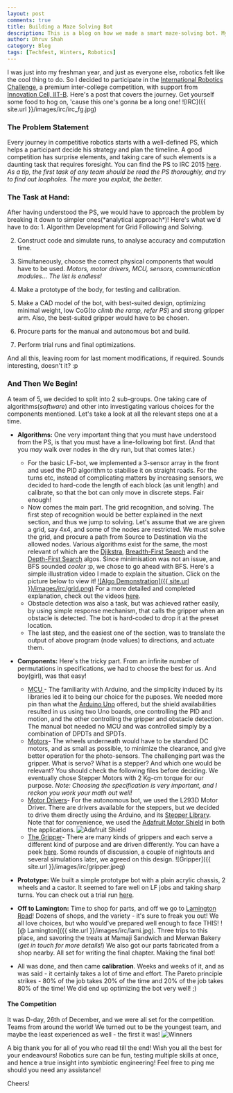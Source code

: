 ```yaml
---
layout: post
comments: true
title: Building a Maze Solving Bot
description: This is a blog on how we made a smart maze-solving bot. My first participation in a major Robotics Competition - IRC.
author: Dhruv Shah
category: Blog
tags: [Techfest, Winters, Robotics]
---
```

I was just into my freshman year, and just as everyone else, robotics felt like the cool thing to do. So I decided to participate in the [International Robotics Challenge](http://www.techfest.org/irc), a premium inter-college competition, with support from [Innovation Cell, IIT-B](http://www.umic-iitb.org/). Here's a post that covers the journey. Get yourself some food to hog on, 'cause this one's gonna be a long one!
![IRC]({{ site.url }}/images/irc/irc_fg.jpg)

### The Problem Statement

Every journey in competitive robotics starts with a well-defined PS, which helps a participant decide his strategy and plan the timeline. A good competition has surprise elements, and taking care of such elements is a daunting task that requires foresight. You can find the PS to IRC 2015 [here](https://prieuredesion.github.io/img/blogs/irc/irc.pdf). *As a tip, the first task of any team should be read the PS thoroughly, and try to find out loopholes. The more you exploit, the better.*
<h3> The Task at Hand: </h3> After having understood the PS, we would have to approach the problem by breaking it down to simpler ones(*analytical approach*)! Here's what we'd have to do:
1. Algorithm Development for Grid Following and Solving.

2. Construct code and simulate runs, to analyse accuracy and computation time.

3. Simultaneously, choose the correct physical components that would have to be used. *Motors, motor drivers, MCU, sensors, communication modules... The list is endless!*

3. Make a prototype of the body, for testing and calibration.

4. Make a CAD model of the bot, with best-suited design, optimizing minimal weight, low CoG(*to climb the ramp, refer PS*) and strong gripper arm. Also, the best-suited gripper would have to be chosen.

5. Procure parts for the manual and autonomous bot and build.

6. Perform trial runs and final optimizations.

And all this, leaving room for last moment modifications, if required. Sounds interesting, doesn't it? :p

### And Then We Begin!

A team of 5, we decided to split into 2 sub-groups. One taking care of algorithms(*software*) and other into investigating various choices for the components mentioned. Let's take a look at all the relevant steps one at a time.  

* **Algorithms:** One very important thing that you must have understood from the PS, is that you must have a line-following bot first. (And that you *may* walk over nodes in the dry run, but that comes later.)  
  * For the basic LF-bot, we implemented a 3-sensor array in the front and used the PID algorithm to stabilise it on straight roads. For the turns etc, instead of complicating matters by increasing sensors, we decided to hard-code the length of each block (as unit length) and calibrate, so that the bot can only move in discrete steps. Fair enough!  
  * Now comes the main part. The grid recognition, and solving. The first step of recognition would be better explained in the next section, and thus we jump to solving. Let's assume that we are given a grid, say 4x4, and some of the nodes are restricted. We must solve the grid, and procure a path from Source to Destination via the allowed nodes. Various algorithms exist for the same, the most relevant of which are the [Djikstra](http://math.mit.edu/~rothvoss/18.304.3PM/Presentations/1-Melissa.pdf), [Breadth-First Search](http://www.personal.kent.edu/~rmuhamma/Algorithms/MyAlgorithms/GraphAlgor/breadthSearch.htm) and the [Depth-First Search](https://www.cs.usfca.edu/~galles/visualization/DFS.html) algos. Since minimisation was not an issue, and BFS sounded *cooler* :p, we chose to go ahead with BFS. Here's a simple illustration video I made to explain the situation. Click on the picture below to view it! [![Algo Demonstration]({{ site.url }}/images/irc/grid.png)](https://drive.google.com/file/d/0BzrafcdwRhiEd2YtdG15YlhLemM/view?usp=sharing) For a more detailed and completed explanation, check out the videos [here](https://drive.google.com/open?id=0BzrafcdwRhiEb09PbGF0MnBYSGc).  
  * Obstacle detection was also a task, but was achieved rather easily, by using simple response mechanism, that calls the gripper when an obstacle is detected. The bot is hard-coded to drop it at the preset location.  
  * The last step, and the easiest one of the section, was to translate the output of above program (node values) to directions, and actuate them.  

* **Components:** Here's the tricky part. From an infinite number of permutations in specifications, we had to choose the best for us. And boy(girl), was that easy!

  * <u>MCU </u>- The familiarity with Arduino, and the simplicity induced by its libraries led it to being our choice for the puposes. We needed more pin than what the [Arduino Uno](https://www.arduino.cc/en/main/arduinoBoardUno) offered, but the shield availabilities resulted in us using two Uno boards, one controlling the PID and motion, and the other controlling the gripper and obstacle detection. The manual bot needed no MCU and was controlled simply by a combination of DPDTs and SPDTs.  
  * <u>Motors</u>- The wheels underneath would have to be standard DC motors, and as small as possible, to minimize the clearance, and give better operation for the photo-sensors. The challenging part was the gripper. What is servo? What is a stepper? And which one would be relevant? You should check the following files before deciding. We eventually chose Stepper Motors with 2 Kg-cm torque for our purpose. *Note: Choosing the specification is very important, and I reckon you work your math out well!*    
  * <u>Motor Drivers</u>- For the autonomous bot, we used the L293D Motor Driver. There are drivers available for the steppers, but we decided to drive them directly using the Arduino, and its [Stepper Library](https://www.arduino.cc/en/Reference/Stepper). Note that for convenience, we used the [Adafruit Motor Shield](https://www.adafruit.com/product/81) in both the applications. ![Adafruit Shield](https://cdn-shop.adafruit.com/970x728/81-00.jpg)
  * <u>The Gripper</u>- There are many kinds of grippers and each serve a different kind of purpose and are driven differently. You can have a peek [here](https://grabcad.com/library/tag/gripper). Some rounds of discussion, a couple of nightouts and several simulations later, we agreed on this design. ![Gripper]({{ site.url }}/images/irc/gripper.jpeg)  
* **Prototype:** We built a simple prototype bot with a plain acrylic chassis, 2 wheels and a castor. It seemed to fare well on LF jobs and taking sharp turns. You can check out a trial run [here](https://drive.google.com/file/d/0BzrafcdwRhiEZHBEdDU4VXZZZ2s/view?usp=sharing).  
* **Off to Lamington:** Time to shop for parts, and off we go to [Lamington Road](https://www.google.co.in/maps/place/Lamington+Rd)! Dozens of shops, and the variety - it's sure to freak you out! We all love choices, but who would've prepared well enough to face THIS! ![@ Lamington]({{ site.url }}/images/irc/lami.jpg). Three trips to this place, and savoring the treats at Mamaji Sandwich and Merwan Bakery (*get in touch for more details!*) We also got our parts fabricated from a shop nearby. All set for writing the final chapter. Making the final bot!  
* All was done, and then came **calibration**. Weeks and weeks of it, and as was said - it certainly takes a lot of time and effort. The Pareto principle strikes - 80% of the job takes 20% of the time and 20% of the job takes 80% of the time! We did end up optimizing the bot very well! ;)


#### The Competition
It was D-day, 26th of December, and we were all set for the competition. Teams from around the world! We turned out to be the youngest team, and maybe the least experienced as well - the first it was! ![Winners]({{page.assets_dir}}/winners.jpg)

A big thank you for all of you who read till the end! Wish you all the best for your endeavours! Robotics sure can be fun, testing multiple skills at once, and hence a true insight into symbiotic engineering! Feel free to ping me should you need any assistance!

Cheers!

